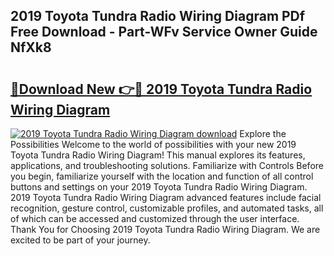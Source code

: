 ## 2019 Toyota Tundra Radio Wiring Diagram PDf Free Download - Part-WFv Service Owner Guide NfXk8

# <h2><a href="http://dfmtm2h.blite.top/?on=2019+Toyota+Tundra+Radio+Wiring+Diagram">🔗Download New 👉🔴 2019 Toyota Tundra Radio Wiring Diagram</a></h2>

[![2019 Toyota Tundra Radio Wiring Diagram download](https://i.imgur.com/lujVjoI.png)](http://dfmtm2h.blite.top/?on=2019+Toyota+Tundra+Radio+Wiring+Diagram)
Explore the Possibilities Welcome to the world of possibilities with your new 2019 Toyota Tundra Radio Wiring Diagram! This manual explores its features, applications, and troubleshooting solutions. Familiarize with Controls Before you begin, familiarize yourself with the location and function of all control buttons and settings on your 2019 Toyota Tundra Radio Wiring Diagram. 2019 Toyota Tundra Radio Wiring Diagram advanced features include facial recognition, gesture control, customizable profiles, and automated tasks, all of which can be accessed and customized through the user interface. Thank You for Choosing 2019 Toyota Tundra Radio Wiring Diagram. We are excited to be part of your journey.
